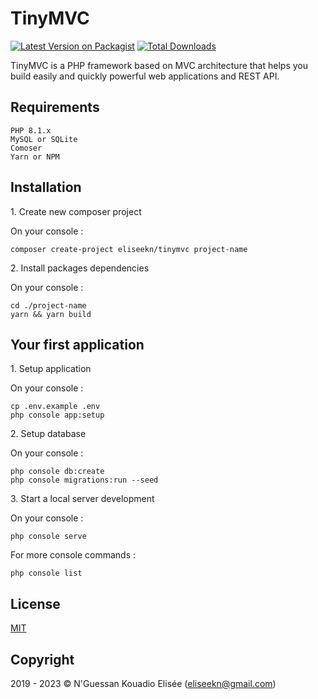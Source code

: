 # TinyMVC

[![Latest Version on Packagist](https://img.shields.io/packagist/v/eliseekn/tinymvc.svg?style=flat-square)](https://packagist.org/packages/eliseekn/tinymvc)
[![Total Downloads](https://img.shields.io/packagist/dt/eliseekn/tinymvc.svg?style=flat-square)](https://packagist.org/packages/eliseekn/tinymvc)

TinyMVC is a PHP framework based on MVC architecture that helps you build easily and quickly powerful web applications and REST API.

## Requirements
```
PHP 8.1.x
MySQL or SQLite
Comoser
Yarn or NPM
```

## Installation

1\. Create new composer project

On your console :
```
composer create-project eliseekn/tinymvc project-name
```

2\. Install packages dependencies

On your console :
```
cd ./project-name
yarn && yarn build
```

## Your first application

1\. Setup application

On your console :
```
cp .env.example .env
php console app:setup
```
2\. Setup database

On your console :
```
php console db:create
php console migrations:run --seed
```
3\. Start a local server development

On your console :
```
php console serve
```
For more console commands :
```
php console list
```

## License
[MIT](https://opensource.org/licenses/MIT)

## Copyright
2019 - 2023 © N'Guessan Kouadio Elisée (eliseekn@gmail.com)
